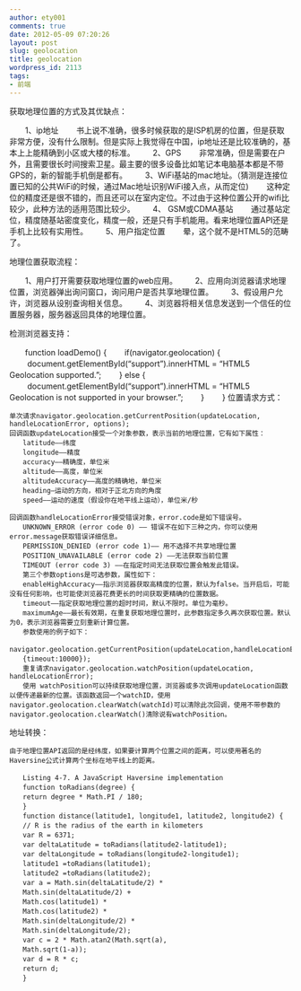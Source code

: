 ```yaml
---
author: ety001
comments: true
date: 2012-05-09 07:20:26
layout: post
slug: geolocation
title: geolocation
wordpress_id: 2113
tags:
- 前端
---
```


获取地理位置的方式及其优缺点：

　　1、ip地址
　　书上说不准确，很多时候获取的是ISP机房的位置，但是获取非常方便，没有什么限制。但是实际上我觉得在中国，ip地址还是比较准确的，基本上上能精确到小区或大楼的标准。
　　2、GPS
　　非常准确，但是需要在户外，且需要很长时间搜索卫星。最主要的很多设备比如笔记本电脑基本都是不带GPS的，新的智能手机倒是都有。
　　3、WiFi基站的mac地址。（猜测是连接位置已知的公共WiFi的时候，通过Mac地址识别WiFi接入点，从而定位)
　　这种定位的精度还是很不错的，而且还可以在室内定位。不过由于这种位置公开的wifi比较少，此种方法的适用范围比较少。
　　4、 GSM或CDMA基站
　　通过基站定位，精度随基站密度变化，精度一般，还是只有手机能用。看来地理位置API还是手机上比较有实用性。
　　5、用户指定位置
　　晕，这个就不是HTML5的范畴了。

地理位置获取流程：

　　1、用户打开需要获取地理位置的web应用。
　　2、应用向浏览器请求地理位置，浏览器弹出询问窗口，询问用户是否共享地理位置。
　　3、假设用户允许，浏览器从设别查询相关信息。
　　4、浏览器将相关信息发送到一个信任的位置服务器，服务器返回具体的地理位置。

检测浏览器支持：

　　function loadDemo() {
    　　if(navigator.geolocation) {
    　　  document.getElementById(“support”).innerHTML = “HTML5 Geolocation supported.”;
    　　} else {
    　　  document.getElementById(“support”).innerHTML = “HTML5 Geolocation is not supported in your browser.”;
    　　}
　　}
位置请求方式：

    单次请求navigator.geolocation.getCurrentPosition(updateLocation, handleLocationError, options);
    回调函数updateLocation接受一个对象参数，表示当前的地理位置，它有如下属性：
    　　latitude——纬度
    　　longitude——精度
    　　accuracy——精确度，单位米
    　　altitude——高度，单位米
    　　altitudeAccuracy——高度的精确地，单位米
    　　heading—运动的方向，相对于正北方向的角度
    　　speed——运动的速度（假设你在地平线上运动），单位米/秒

    回调函数handleLocationError接受错误对象，error.code是如下错误号。
    　　UNKNOWN_ERROR (error code 0) —— 错误不在如下三种之内，你可以使用error.message获取错误详细信息。
    　　PERMISSION_DENIED (error code 1)—— 用不选择不共享地理位置
    　　POSITION_UNAVAILABLE (error code 2) ——无法获取当前位置
    　　TIMEOUT (error code 3) ——在指定时间无法获取位置会触发此错误。
    　　第三个参数options是可选参数，属性如下：
    　　enableHighAccuracy——指示浏览器获取高精度的位置，默认为false。当开启后，可能没有任何影响，也可能使浏览器花费更长的时间获取更精确的位置数据。
    　　timeout——指定获取地理位置的超时时间，默认不限时。单位为毫秒。
    　　maximumAge——最长有效期，在重复获取地理位置时，此参数指定多久再次获取位置。默认为0，表示浏览器需要立刻重新计算位置。
    　　参数使用的例子如下：
    　　navigator.geolocation.getCurrentPosition(updateLocation,handleLocationError,
    　　{timeout:10000});
    　　重复请求navigator.geolocation.watchPosition(updateLocation, handleLocationError);
    　　使用 watchPosition可以持续获取地理位置，浏览器或多次调用updateLocation函数以便传递最新的位置。该函数返回一个watchID，使用navigator.geolocation.clearWatch(watchId)可以清除此次回调，使用不带参数的navigator.geolocation.clearWatch()清除说有watchPosition。

地址转换：

    由于地理位置API返回的是经纬度，如果要计算两个位置之间的距离，可以使用著名的Haversine公式计算两个坐标在地平线上的距离。

    　　Listing 4-7. A JavaScript Haversine implementation
    　　function toRadians(degree) {
    　　return degree * Math.PI / 180;
    　　}
    　　function distance(latitude1, longitude1, latitude2, longitude2) {
    　　// R is the radius of the earth in kilometers
    　　var R = 6371;
    　　var deltaLatitude = toRadians(latitude2-latitude1);
    　　var deltaLongitude = toRadians(longitude2-longitude1);
    　　latitude1 =toRadians(latitude1);
    　　latitude2 =toRadians(latitude2);
    　　var a = Math.sin(deltaLatitude/2) *
    　　Math.sin(deltaLatitude/2) +
    　　Math.cos(latitude1) *
    　　Math.cos(latitude2) *
    　　Math.sin(deltaLongitude/2) *
    　　Math.sin(deltaLongitude/2);
    　　var c = 2 * Math.atan2(Math.sqrt(a),
    　　Math.sqrt(1-a));
    　　var d = R * c;
    　　return d;
    　　}


